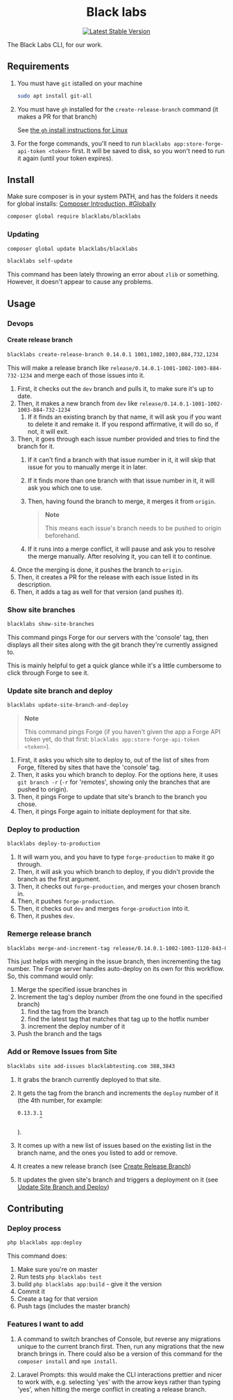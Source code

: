 <h1 align="center">Black labs</h1>

<p align="center">
  <a href="https://packagist.org/packages/blacklabs/blacklabs"><img src="https://img.shields.io/packagist/v/blacklabs/blacklabs.svg?label=stable" alt="Latest Stable Version"></a>
</p>

The Black Labs CLI, for our work.

## Requirements

1. You must have `git` istalled on your machine

    ```sh
    sudo apt install git-all
    ```

2. You must have `gh` installed for the `create-release-branch` command (it makes a PR for that branch)

    See [the `gh` install instructions for Linux](https://github.com/cli/cli/blob/trunk/docs/install_linux.md)

3. For the forge commands, you'll need to run `blacklabs app:store-forge-api-token <token>` first. It will be saved to disk, so you won't need to run it again (until your token expires).

## Install

Make sure composer is in your system PATH, and has the folders it needs for global installs: [Composer Introduction, #Globally](https://getcomposer.org/doc/00-intro.md#globally)

```sh
composer global require blacklabs/blacklabs
```

### Updating

```sh
composer global update blacklabs/blacklabs
```

```sh
blacklabs self-update
```

This command has been lately throwing an error about `zlib` or something. However, it doesn't appear to cause any problems.

## Usage

### Devops

#### Create release branch

```sh
blacklabs create-release-branch 0.14.0.1 1001,1002,1003,884,732,1234
```

This will make a release branch like `release/0.14.0.1-1001-1002-1003-884-732-1234` and merge each of those issues into it.

1. First, it checks out the `dev` branch and pulls it, to make sure it's up to date.
2. Then, it makes a new branch from `dev` like `release/0.14.0.1-1001-1002-1003-884-732-1234`
    1. If it finds an existing branch by that name, it will ask you if you want to delete it and remake it. If you respond affirmative, it will do so, if not, it will exit.
3. Then, it goes through each issue number provided and tries to find the branch for it.
    1. If it can't find a branch with that issue number in it, it will skip that issue for you to manually merge it in later.
    2. If it finds more than one branch with that issue number in it, it will ask you which one to use.
    3. Then, having found the branch to merge, it merges it from `origin`.

        > **Note**
        >
        > This means each issue's branch needs to be pushed to origin beforehand.
    4. If it runs into a merge conflict, it will pause and ask you to resolve the merge manually. After resolving it, you can tell it to continue.
4. Once the merging is done, it pushes the branch to `origin`.
5. Then, it creates a PR for the release with each issue listed in its description.
6. Then, it adds a tag as well for that version (and pushes it).

### Show site branches

```sh
blacklabs show-site-branches
```

This command pings Forge for our servers with the 'console' tag, then displays all their sites along with the git branch they're currently assigned to.

This is mainly helpful to get a quick glance while it's a little cumbersome to click through Forge to see it.

### Update site branch and deploy

```sh
blacklabs update-site-branch-and-deploy
```

> **Note**
>
> This command pings Forge (if you haven't given the app a Forge API token yet, do that first: `blacklabs app:store-forge-api-token <token>`).

1. First, it asks you which site to deploy to, out of the list of sites from Forge, filtered by sites that have the 'console' tag.
2. Then, it asks you which branch to deploy. For the options here, it uses `git branch -r` (`-r` for 'remotes', showing only the branches that are pushed to origin).
3. Then, it pings Forge to update that site's branch to the branch you chose.
4. Then, it pings Forge again to initiate deployment for that site.

### Deploy to production

```sh
blacklabs deploy-to-production
```

1. It will warn you, and you have to type `forge-production` to make it go through.
2. Then, it will ask you which branch to deploy, if you didn't provide the branch as the first argument.
3. Then, it checks out `forge-production`, and merges your chosen branch in.
4. Then, it pushes `forge-production`.
5. Then, it checks out `dev` and merges `forge-production` into it.
6. Then, it pushes `dev`.

### Remerge release branch

```sh
blacklabs merge-and-increment-tag release/0.14.0.1-1002-1003-1120-843-034 843,034
```

This just helps with merging in the issue branch, then incrementing the tag number. The Forge server handles auto-deploy on its own for this workflow. So, this command would only:

1. Merge the specified issue branches in
2. Increment the tag's deploy number (from the one found in the specified branch)
    1. find the tag from the branch
    2. find the latest tag that matches that tag up to the hotfix number
    3. increment the deploy number of it
3. Push the branch and the tags

### Add or Remove Issues from Site

```sh
blacklabs site add-issues blacklabtesting.com 388,3843
```

1. It grabs the branch currently deployed to that site.
2. It gets the tag from the branch and increments the `deploy` number of it (the 4th number, for example:
    
    ```
    0.13.3.1
           ^
    ```

    ).
3. It comes up with a new list of issues based on the existing list in the branch name, and the ones you listed to add or remove.
4. It creates a new release branch (see [Create Release Branch](#create-release-branch))
5. It updates the given site's branch and triggers a deployment on it (see [Update Site Branch and Deploy](#update-site-branch-and-deploy))

## Contributing

### Deploy process

```sh
php blacklabs app:deploy
```

This command does:

1. Make sure you're on master
2. Run tests `php blacklabs test`
3. build `php blacklabs app:build` - give it the version
4. Commit it
5. Create a tag for that version
6. Push tags (includes the master branch)

### Features I want to add

1. A command to switch branches of Console, but reverse any migrations unique to the current branch first. Then, run any migrations that the new branch brings in. There could also be a version of this command for the `composer install` and `npm install`.

2. Laravel Prompts: this would make the CLI interactions prettier and nicer to work with, e.g. selecting 'yes' with the arrow keys rather than typing 'yes', when hitting the merge conflict in creating a release branch.
